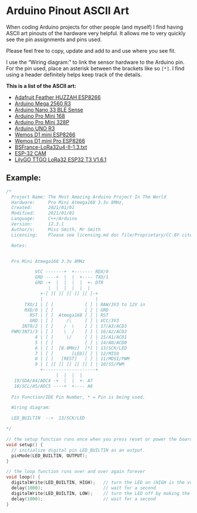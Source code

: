 # Arduino Pinout ASCII Art

When coding Arduino projects for other people (and myself) I find having ASCII art pinouts of the hardware very helpful. It allows me to  very quickly see the pin assignments and pins used.

Please feel free to copy, update and add to and use where you see fit.

I use the “Wiring diagram:” to link the sensor hardware to the Arduino pin. For the pin used, place an asterisk between the brackets like so ```[*]```.  I find using a header definitely helps keep track of the details.

**This is a list of the ASCII art:**

- [Adafruit Feather HUZZAH ESP8266](https://github.com/stevendekarski/Arduino-Pinout-ASCII-Art/blob/main/Adafruit-Feather-HUZZAH-ESP8266.txt)
- [Arduino Mega 2560 R3](https://github.com/stevendekarski/Arduino-Pinout-ASCII-Art/blob/main/Arduino-Mega-2560-R3.txt)
- [Arduino Nano 33 BLE Sense](https://github.com/stevendekarski/Arduino-Pinout-ASCII-Art/blob/main/Arduino-Nano33-BLE-Sense.txt)
- [Arduino Pro Mini 168](https://github.com/stevendekarski/Arduino-Pinout-ASCII-Art/blob/main/Arduino-Pro-Mini-168.txt)
- [Arduino Pro Mini 328P](https://github.com/stevendekarski/Arduino-Pinout-ASCII-Art/blob/main/Arduino-Pro-Mini-328P.txt)
- [Arduino UNO R3](https://github.com/stevendekarski/Arduino-Pinout-ASCII-Art/blob/main/Arduino-UNO-R3.txt)
- [Wemos D1 mini ESP8266](https://github.com/stevendekarski/Arduino-Pinout-ASCII-Art/blob/main/Arduino-Wemos-D1-Mini-ESP8266.txt)
- [Wemos D1 mini Pro ESP8266](https://github.com/stevendekarski/Arduino-Pinout-ASCII-Art/blob/main/Arduino-Wemos-D1-Mini-Pro-ESP8266.txt)
- [BSFrance-LoRa32u4-II-1.3.txt](https://github.com/stevendekarski/Arduino-Pinout-ASCII-Art/blob/main/BSFrance-LoRa32u4-II-1.3.txt)
- [ESP-32 CAM](https://github.com/stevendekarski/Arduino-Pinout-ASCII-Art/blob/main/ESP32-CAM.txt)
- [LilyGO TTGO LoRa32 ESP32 T3 V1.6.1](https://github.com/stevendekarski/Arduino-Pinout-ASCII-Art/blob/main/LilyGO-TTGO-LoRa32-ESP32-T3-V1.6.1.txt)

## Example:
```cpp
/*
  Project Name: The Most Amazing Arduino Project In The World
  Hardware:     Pro Mini Atmega168 3.3v 8MHz,
  Created:      2021/01/01
  Modified:     2021/01/01
  Language:     C++/Arduino
  Version:      12.3.1
  Author/s:     Miss Smith, Mr Smith
  Licensing:    Please see licensing.md doc file/Proprietary/CC-BY cite

  Notes:        


  Pro Mini Atmega168 3.3v 8MHz

           VCC -------+  +------- RDX/0         
           GRD ----+  |  |  +---- TXD/1
           GRD -+  |  |  |  |  +- DTR
                |  |  |  |  |  |
             +-[ ][ ][ ][ ][ ][ ]-+
             |                    |    
       TXD/1 | [ ]            [ ] | RAW/3V3 to 12V in
       RXD/0 | [ ]            [ ] | GRD
         RST | [ ]  Atmega168 [ ] | RST
         GRD | [ ]     /\     [ ] | VCC/3V3
      INT0/2 | [ ]    /  \    [ ] | 17/A3/ACD3
  PWM/INT1/3 | [ ]    \  /    [ ] | 16/A2/ACD2
           4 | [ ]     \/     [ ] | 15/A1/ACD1
           5 | [ ]            [ ] | 14/A0/ACD0
           6 | [ ]  [8.0MHz]  [*] | 13/SCK/LED
           7 | [ ]       [LED][ ] | 12/MISO
           8 | [ ]   [REST]   [ ] | 11/MOSI/PWM
           9 | [ ][ ][ ][ ][ ][ ] | 10/SS/PWM
             +--------------------+
                   |  |  |  | 
   19/SDA/A4/ADC4 -+  |  |  +- A7
   18/SCL/A5/ADC5 ----+  +---- A6
         
  Pin Function/IDE Pin Number, * = Pin is being used.

  Wiring diagram:

  LED_BUILTIN  -->  13/SCK/LED

*/

// the setup function runs once when you press reset or power the board
void setup() {
  // initialize digital pin LED_BUILTIN as an output.
  pinMode(LED_BUILTIN, OUTPUT);
}

// the loop function runs over and over again forever
void loop() {
  digitalWrite(LED_BUILTIN, HIGH);   // turn the LED on (HIGH is the voltage level)
  delay(1000);                       // wait for a second
  digitalWrite(LED_BUILTIN, LOW);    // turn the LED off by making the voltage LOW
  delay(1000);                       // wait for a second
}
```
